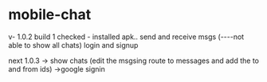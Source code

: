 # mobile-chat
v- 1.0.2 build 1
checked -
installed apk..
send and receive msgs (----not able to show all chats)
login and signup


next 1.0.3
-> show chats (edit the msgsing route to messages and add the to and from ids)
->google signin
